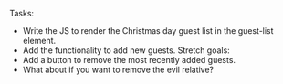 Tasks:
- Write the JS to render the Christmas day guest list in the guest-list element.
- Add the functionality to add new guests.
Stretch goals: 
- Add a button to remove the most recently added guests.
- What about if you want to remove the evil relative?
